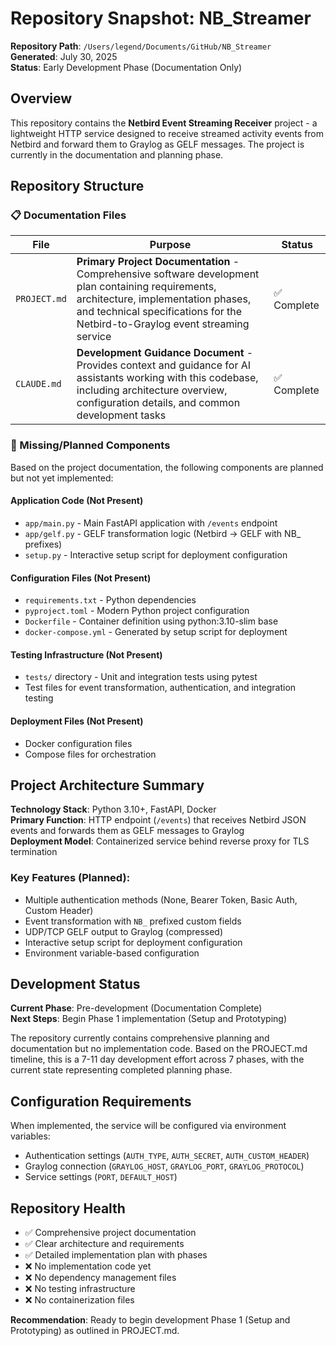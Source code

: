 # Repository Snapshot: NB_Streamer

**Repository Path**: `/Users/legend/Documents/GitHub/NB_Streamer`  
**Generated**: July 30, 2025  
**Status**: Early Development Phase (Documentation Only)

## Overview

This repository contains the **Netbird Event Streaming Receiver** project - a lightweight HTTP service designed to receive streamed activity events from Netbird and forward them to Graylog as GELF messages. The project is currently in the documentation and planning phase.

## Repository Structure

### 📋 Documentation Files

| File | Purpose | Status |
|------|---------|--------|
| `PROJECT.md` | **Primary Project Documentation** - Comprehensive software development plan containing requirements, architecture, implementation phases, and technical specifications for the Netbird-to-Graylog event streaming service | ✅ Complete |
| `CLAUDE.md` | **Development Guidance Document** - Provides context and guidance for AI assistants working with this codebase, including architecture overview, configuration details, and common development tasks | ✅ Complete |

### 🚫 Missing/Planned Components

Based on the project documentation, the following components are planned but not yet implemented:

#### Application Code (Not Present)
- `app/main.py` - Main FastAPI application with `/events` endpoint
- `app/gelf.py` - GELF transformation logic (Netbird → GELF with NB_ prefixes)
- `setup.py` - Interactive setup script for deployment configuration

#### Configuration Files (Not Present)  
- `requirements.txt` - Python dependencies
- `pyproject.toml` - Modern Python project configuration
- `Dockerfile` - Container definition using python:3.10-slim base
- `docker-compose.yml` - Generated by setup script for deployment

#### Testing Infrastructure (Not Present)
- `tests/` directory - Unit and integration tests using pytest
- Test files for event transformation, authentication, and integration testing

#### Deployment Files (Not Present)
- Docker configuration files
- Compose files for orchestration

## Project Architecture Summary

**Technology Stack**: Python 3.10+, FastAPI, Docker  
**Primary Function**: HTTP endpoint (`/events`) that receives Netbird JSON events and forwards them as GELF messages to Graylog  
**Deployment Model**: Containerized service behind reverse proxy for TLS termination

### Key Features (Planned):
- Multiple authentication methods (None, Bearer Token, Basic Auth, Custom Header)
- Event transformation with `NB_` prefixed custom fields
- UDP/TCP GELF output to Graylog (compressed)
- Interactive setup script for deployment configuration
- Environment variable-based configuration

## Development Status

**Current Phase**: Pre-development (Documentation Complete)  
**Next Steps**: Begin Phase 1 implementation (Setup and Prototyping)

The repository currently contains comprehensive planning and documentation but no implementation code. Based on the PROJECT.md timeline, this is a 7-11 day development effort across 7 phases, with the current state representing completed planning phase.

## Configuration Requirements

When implemented, the service will be configured via environment variables:
- Authentication settings (`AUTH_TYPE`, `AUTH_SECRET`, `AUTH_CUSTOM_HEADER`)
- Graylog connection (`GRAYLOG_HOST`, `GRAYLOG_PORT`, `GRAYLOG_PROTOCOL`) 
- Service settings (`PORT`, `DEFAULT_HOST`)

## Repository Health

- ✅ Comprehensive project documentation
- ✅ Clear architecture and requirements
- ✅ Detailed implementation plan with phases
- ❌ No implementation code yet
- ❌ No dependency management files
- ❌ No testing infrastructure
- ❌ No containerization files

**Recommendation**: Ready to begin development Phase 1 (Setup and Prototyping) as outlined in PROJECT.md.
